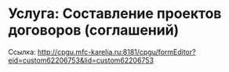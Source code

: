 # Услуга: Составление проектов договоров (соглашений)

Ссылка: <http://cpgu.mfc-karelia.ru:8181/cpgu/formEditor?eid=custom62206753&lid=custom62206753>
